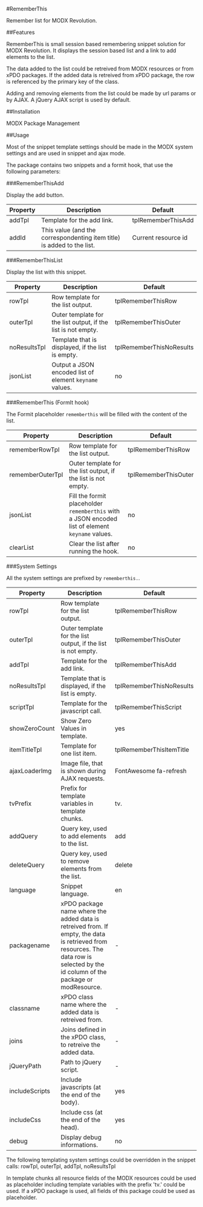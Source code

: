 #RememberThis

Remember list for MODX Revolution.

##Features

RememberThis is small session based remembering snippet solution for MODX 
Revolution. It displays the session based list and a link to add elements to
the list.

The data added to the list could be retreived from MODX resources or from xPDO 
packages. If the added data is retreived from xPDO package, the row is 
referenced by the primary key of the class.

Adding and removing elements from the list could be made by url params or by 
AJAX. A jQuery AJAX script is used by default.

##Installation

MODX Package Management

##Usage

Most of the snippet template settings should be made in the MODX system settings
and are used in snippet and ajax mode.

The package contains two snippets and a formit hook, that use the following
parameters:

###RememberThisAdd

Display the add button.

Property | Description | Default
-------- | ----------- | -------
addTpl | Template for the add link. | tplRememberThisAdd
addId | This value (and the correspondenting item title) is added to the list. | Current resource id

###RememberThisList

Display the list with this snippet.

Property | Description | Default
-------- | ----------- | -------
rowTpl | Row template for the list output. | tplRememberThisRow
outerTpl | Outer template for the list output, if the list is not empty. | tplRememberThisOuter
noResultsTpl | Template that is displayed, if the list is empty. | tplRememberThisNoResults
jsonList | Output a JSON encoded list of element `keyname` values. | no 

###RememberThis (FormIt hook)

The Formit placeholder `rememberthis` will be filled with the content of the list.

Property | Description | Default
-------- | ----------- | -------
rememberRowTpl | Row template for the list output. | tplRememberThisRow
rememberOuterTpl | Outer template for the list output, if the list is not empty. | tplRememberThisOuter
jsonList | Fill the formit placeholder `rememberthis` with a JSON encoded list of element `keyname` values. | no 
clearList | Clear the list after running the hook. | no

###System Settings

All the system settings are prefixed by `rememberthis.`.

Property | Description | Default
---- | ----------- | -------
rowTpl | Row template for the list output. | tplRememberThisRow
outerTpl | Outer template for the list output, if the list is not empty. | tplRememberThisOuter
addTpl | Template for the add link. | tplRememberThisAdd
noResultsTpl | Template that is displayed, if the list is empty. | tplRememberThisNoResults
scriptTpl | Template for the javascript call. | tplRememberThisScript
showZeroCount | Show Zero Values in template. | yes
itemTitleTpl | Template for one list item. | tplRememberThisItemTitle
ajaxLoaderImg | Image file, that is shown during AJAX requests. | FontAwesome fa-refresh
tvPrefix | Prefix for template variables in template chunks. | tv.
addQuery | Query key, used to add elements to the list. | add
deleteQuery | Query key, used to remove elements from the list. | delete
language | Snippet language. | en
packagename | xPDO package name where the added data is retreived from. If empty, the data is retrieved from resources. The data row is selected by the id column of the package or modResource. | -
classname | xPDO class name where the added data is retreived from. | -
joins | Joins defined in the xPDO class, to retreive the added data. | -
jQueryPath | Path to jQuery script. | -
includeScripts | Include javascripts (at the end of the body). | yes
includeCss | Include css (at the end of the head). | yes
debug | Display debug informations. | no

The following templating system settings could be overridden in the snippet calls:
rowTpl, outerTpl, addTpl, noResultsTpl

In template chunks all resource fields of the MODX resources could be used as
placeholder including template variables with the prefix 'tv.' could be used. 
If a xPDO package is used, all fields of this package could be used as
placeholder.

